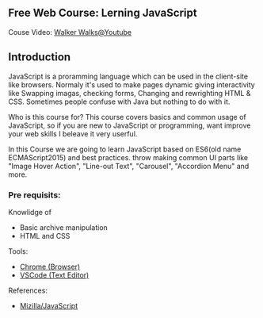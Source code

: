 Free Web Course: Lerning JavaScript
---

Couse Video: [Walker Walks@Youtube](https://www.youtube.com/@walker-walks)

## Introduction

JavaScript is a proramming language which can be used in the client-site like browsers.
Normaly it's used to make pages dynamic giving interactivity like Swapping imagas, checking forms,
Changing and rewrighting HTML & CSS.
Sometimes people confuse with Java but nothing to do with it.

Who is this course for?
This course covers basics and common usage of JavaScript,
so if you are new to JavaScript or programming, want improve your web skills I beleave it very userful.

In this Course we are going to learn JavaScript based on ES6(old name ECMAScript2015) and best practices.
throw making common UI parts like "Image Hover Action", "Line-out Text", "Carousel", "Accordion Menu" and more.


### Pre requisits:

Knowlidge of
- Basic archive manipulation
- HTML and CSS

Tools:
- [Chrome (Browser)](https://www.google.com/chrome/browser/desktop/)
- [VSCode (Text Editor)](https://code.visualstudio.com/download)

References:
- [Mizilla/JavaScript](https://developer.mozilla.org/en-US/docs/Web/JavaScript)

